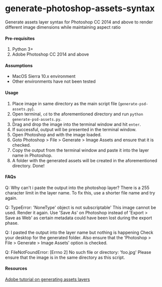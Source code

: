 # generate-photoshop-assets-syntax
Generate assets layer syntax for Photoshop CC 2014 and above to render different image dimensions while maintaining aspect ratio

#### Pre-requisites

1. Python 3+
2. Adobe Photoshop CC 2014 and above

#### Assumptions

- MacOS Sierra 10.x environment
- Other environments have not been tested

#### Usage

1. Place image in same directory as the main script file (`generate-psd-assets.py`).
2. Open terminal, `cd` to the aforementioned directory and run `python generate-psd-assets.py`.
3. Drag and drop the image into the terminal window and hit `enter`.
4. If successful, output will be presented in the terminal window.
5. Open Photoshop and with the image loaded.
6. Goto Photoshop > File > Generate > Image Assets and ensure that it is checked.
7. Copy the output from the terminal window and paste it into the layer name in Photoshop.
8. A folder with the generated assets will be created in the aforementioned directory. Done!

#### FAQs

Q: Why can't i paste the output into the photoshop layer?
There is a 255 character limit in the layer name. To fix this, use a shorter file name and try again.

Q: TypeError: 'NoneType' object is not subscriptable'
This image cannot be used. Render it again. Use 'Save As' on Photoshop instead of 'Export > Save as Web' as certain metadata could have been lost during the export phase.

Q: I pasted the output into the layer name but nothing is happening
Check your desktop for the generated folder. Also ensure that the 'Photoshop > File > Generate > Image Assets' option is checked.

Q: FileNotFoundError: [Errno 2] No such file or directory: 'foo.jpg' 
Please ensure that the image is in the same directory as this script.

#### Resources
[Adobe tutorial on generating assets layers](https://helpx.adobe.com/photoshop/using/generate-assets-layers.html)
